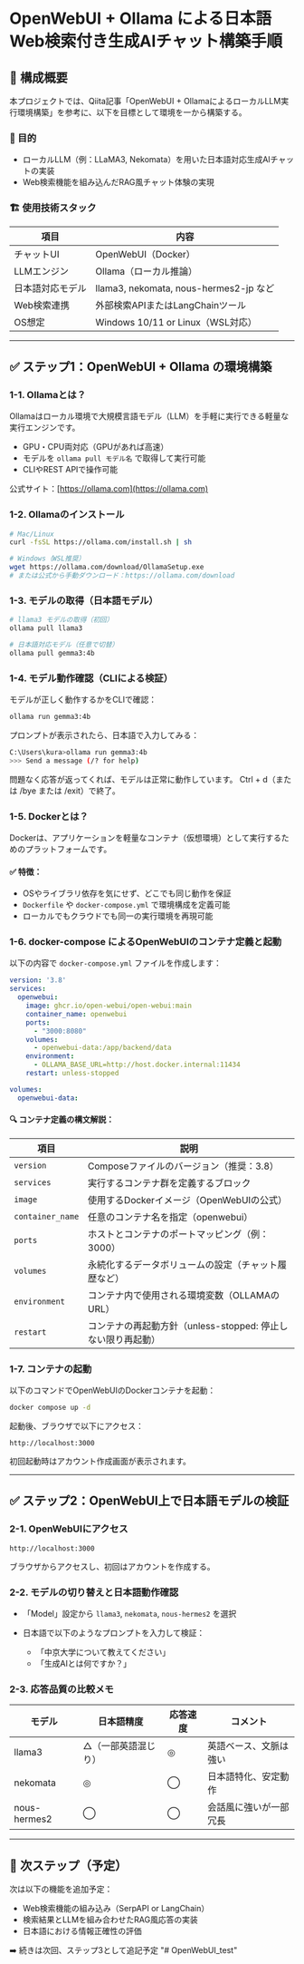 # OpenWebUI + Ollama による日本語Web検索付き生成AIチャット構築手順

## 🧩 構成概要

本プロジェクトでは、Qiita記事「OpenWebUI + OllamaによるローカルLLM実行環境構築」を参考に、以下を目標として環境を一から構築する。

### 🎯 目的

* ローカルLLM（例：LLaMA3, Nekomata）を用いた日本語対応生成AIチャットの実装
* Web検索機能を組み込んだRAG風チャット体験の実現

### 🏗 使用技術スタック

| 項目       | 内容                                   |
| -------- | ------------------------------------ |
| チャットUI   | OpenWebUI（Docker）                    |
| LLMエンジン  | Ollama（ローカル推論）                       |
| 日本語対応モデル | llama3, nekomata, nous-hermes2-jp など |
| Web検索連携  | 外部検索APIまたはLangChainツール               |
| OS想定     | Windows 10/11 or Linux（WSL対応）        |

---

## ✅ ステップ1：OpenWebUI + Ollama の環境構築

### 1-1. Ollamaとは？

Ollamaはローカル環境で大規模言語モデル（LLM）を手軽に実行できる軽量な実行エンジンです。

* GPU・CPU両対応（GPUがあれば高速）
* モデルを `ollama pull モデル名` で取得して実行可能
* CLIやREST APIで操作可能

公式サイト：[https://ollama.com](https://ollama.com)

### 1-2. Ollamaのインストール

```bash
# Mac/Linux
curl -fsSL https://ollama.com/install.sh | sh

# Windows（WSL推奨）
wget https://ollama.com/download/OllamaSetup.exe
# または公式から手動ダウンロード：https://ollama.com/download
```

### 1-3. モデルの取得（日本語モデル）

```bash
# llama3 モデルの取得（初回）
ollama pull llama3

# 日本語対応モデル（任意で切替）
ollama pull gemma3:4b
```

### 1-4. モデル動作確認（CLIによる検証）

モデルが正しく動作するかをCLIで確認：

```bash
ollama run gemma3:4b
```

プロンプトが表示されたら、日本語で入力してみる：

```bash
C:\Users\kura>ollama run gemma3:4b
>>> Send a message (/? for help)
```

問題なく応答が返ってくれば、モデルは正常に動作しています。
Ctrl + d（または /bye または /exit）で終了。

### 1-5. Dockerとは？

Dockerは、アプリケーションを軽量なコンテナ（仮想環境）として実行するためのプラットフォームです。

#### ✅ 特徴：

* OSやライブラリ依存を気にせず、どこでも同じ動作を保証
* `Dockerfile` や `docker-compose.yml` で環境構成を定義可能
* ローカルでもクラウドでも同一の実行環境を再現可能

### 1-6. docker-compose によるOpenWebUIのコンテナ定義と起動

以下の内容で `docker-compose.yml` ファイルを作成します：

```yaml
version: '3.8'
services:
  openwebui:
    image: ghcr.io/open-webui/open-webui:main
    container_name: openwebui
    ports:
      - "3000:8080"
    volumes:
      - openwebui-data:/app/backend/data
    environment:
      - OLLAMA_BASE_URL=http://host.docker.internal:11434
    restart: unless-stopped

volumes:
  openwebui-data:
```

#### 🔍 コンテナ定義の構文解説：

| 項目               | 説明                                     |
| ---------------- | -------------------------------------- |
| `version`        | Composeファイルのバージョン（推奨：3.8）              |
| `services`       | 実行するコンテナ群を定義するブロック                     |
| `image`          | 使用するDockerイメージ（OpenWebUIの公式）           |
| `container_name` | 任意のコンテナ名を指定（openwebui）                 |
| `ports`          | ホストとコンテナのポートマッピング（例：3000）              |
| `volumes`        | 永続化するデータボリュームの設定（チャット履歴など）             |
| `environment`    | コンテナ内で使用される環境変数（OLLAMAのURL）            |
| `restart`        | コンテナの再起動方針（unless-stopped: 停止しない限り再起動） |

### 1-7. コンテナの起動

以下のコマンドでOpenWebUIのDockerコンテナを起動：

```bash
docker compose up -d
```

起動後、ブラウザで以下にアクセス：

```
http://localhost:3000
```

初回起動時はアカウント作成画面が表示されます。

---

## ✅ ステップ2：OpenWebUI上で日本語モデルの検証

### 2-1. OpenWebUIにアクセス

```
http://localhost:3000
```

ブラウザからアクセスし、初回はアカウントを作成する。

### 2-2. モデルの切り替えと日本語動作確認

* 「Model」設定から `llama3`, `nekomata`, `nous-hermes2` を選択
* 日本語で以下のようなプロンプトを入力して検証：

  * 「中京大学について教えてください」
  * 「生成AIとは何ですか？」

### 2-3. 応答品質の比較メモ

| モデル          | 日本語精度      | 応答速度 | コメント        |
| ------------ | ---------- | ---- | ----------- |
| llama3       | △（一部英語混じり） | ◎    | 英語ベース、文脈は強い |
| nekomata     | ◎          | ◯    | 日本語特化、安定動作  |
| nous-hermes2 | ◯          | ◯    | 会話風に強いが一部冗長 |

---

## 🚧 次ステップ（予定）

次は以下の機能を追加予定：

* Web検索機能の組み込み（SerpAPI or LangChain）
* 検索結果とLLMを組み合わせたRAG風応答の実装
* 日本語における情報正確性の評価

➡️ 続きは次回、ステップ3として追記予定
"# OpenWebUI_test" 
